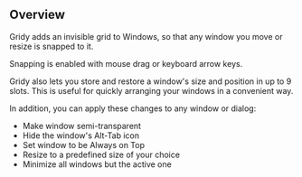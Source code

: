 ## Overview

Gridy adds an invisible grid to Windows, so that any window you move
or resize is snapped to it.

Snapping is enabled with mouse drag or keyboard arrow keys.

Gridy also lets you store and restore a window's size and position in up to 9 
slots. This is useful for quickly arranging your windows in a convenient way.

In addition, you can apply these changes to any window or dialog:

* Make window semi-transparent
* Hide the window's Alt-Tab icon
* Set window to be Always on Top
* Resize to a predefined size of your choice
* Minimize all windows but the active one
